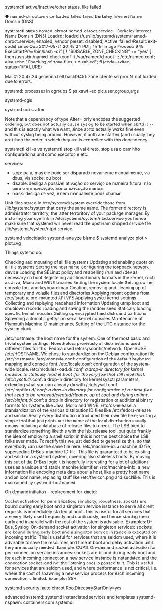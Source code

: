 systemctl
active/inactive/other states, like failed

● named-chroot.service                                     loaded failed failed    Berkeley Internet Name Domain (DNS)

systemctl status named-chroot
 named-chroot.service - Berkeley Internet Name Domain (DNS)
   Loaded: loaded (/usr/lib/systemd/system/named-chroot.service; enabled; vendor preset: disabled)
   Active: failed (Result: exit-code) since Qua 2017-05-31 20:45:24 PDT; 1h 1min ago
  Process: 945 ExecStartPre=/bin/bash -c if [ ! "$DISABLE_ZONE_CHECKING" == "yes" ]; then /usr/sbin/named-checkconf -t /var/named/chroot -z /etc/named.conf; else echo "Checking of zone files is disabled"; fi (code=exited, status=1/FAILURE)

Mai 31 20:45:24 gehenna.hell bash[945]: zone cliente.serpro/IN: not loaded due to errors.

systemd: processes in cgroups
$ ps xawf -eo pid,user,cgroup,args

systemd-cgls

systemd units: after

 Note that a dependency of type After= only encodes the suggested ordering, but does not actually cause syslog to be started when abrtd is -- and this is exactly what we want, since abrtd actually works fine even without syslog being around. However, if both are started (and usually they are) then the order in which they are is controlled with this dependency.
 
 systemctl kill -s vs systemctl stop
kill vai direto, stop usa o caminho configurado na unit como execstop e etc.
 
 
 services: 
 
 - stop: para, mas ele pode ser disparado novamente manualmente, via dbus, via socket ou boot
 - disable: desliga a possível ativação do serviço de maneira futura. não para o em execução. aceita execução manual.
 - mask: desliga de vez, e nem manualente pode chamar.
 
  Unit files stored in /etc/systemd/system override those from /lib/systemd/system that carry the same name. The former directory is administrator territory, the latter terroritory of your package manager. By installing your symlink in /etc/systemd/system/ntpd.service you hence make sure that systemd will never read the upstream shipped service file /lib/systemd/system/ntpd.service.
  
  systemd velocidade: 
  systemd-analyze blame
  $ systemd-analyze plot > plot.svg


Things sytemd do:

Checking and mounting of all file systems
Updating and enabling quota on all file systems
Setting the host name
Configuring the loopback network device
Loading the SELinux policy and relabelling /run and /dev as necessary on boot
Registering additional binary formats in the kernel, such as Java, Mono and WINE binaries
Setting the system locale
Setting up the console font and keyboard map
Creating, removing and cleaning up of temporary and volatile files and directories
Applying mount options from /etc/fstab to pre-mounted API VFS
Applying sysctl kernel settings
Collecting and replaying readahead information
Updating utmp boot and shutdown records
Loading and saving the random seed
Statically loading specific kernel modules
Setting up encrypted hard disks and partitions
Spawning automatic gettys on serial kernel consoles
Maintenance of Plymouth
Machine ID maintenance
Setting of the UTC distance for the system clock

/etc/hostname: the host name for the system. One of the most basic and trivial system settings. Nonetheless previously all distributions used different files for this. Fedora used /etc/sysconfig/network, OpenSUSE /etc/HOSTNAME. We chose to standardize on the Debian configuration file /etc/hostname.
/etc/vconsole.conf: configuration of the default keyboard mapping and console font.
/etc/locale.conf: configuration of the system-wide locale.
/etc/modules-load.d/*.conf: a drop-in directory for kernel modules to statically load at boot (for the very few that still need this).
/etc/sysctl.d/*.conf: a drop-in directory for kernel sysctl parameters, extending what you can already do with /etc/sysctl.conf.
/etc/tmpfiles.d/*.conf: a drop-in directory for configuration of runtime files that need to be removed/created/cleaned up at boot and during uptime.
/etc/binfmt.d/*.conf: a drop-in directory for registration of additional binary formats for systems like Java, Mono and WINE.
/etc/os-release: a standardization of the various distribution ID files like /etc/fedora-release and similar. Really every distribution introduced their own file here; writing a simple tool that just prints out the name of the local distribution usually means including a database of release files to check. The LSB tried to standardize something like this with the lsb_release tool, but quite frankly the idea of employing a shell script in this is not the best choice the LSB folks ever made. To rectify this we just decided to generalize this, so that everybody can use the same file here.
/etc/machine-id: a machine ID file, superseding D-Bus' machine ID file. This file is guaranteed to be existing and valid on a systemd system, covering also stateless boots. By moving this out of the D-Bus logic it is hopefully interesting for a lot of additional uses as a unique and stable machine identifier.
/etc/machine-info: a new information file encoding meta data about a host, like a pretty host name and an icon name, replacing stuff like /etc/favicon.png and suchlike. This is maintained by systemd-hostnamed.

On demand initiation - replacement for xinetd:

Socket activation for parallelization, simplicity, robustness: sockets are bound during early boot and a singleton service instance to serve all client requests is immediately started at boot. This is useful for all services that are very likely used frequently and continously, and hence starting them early and in parallel with the rest of the system is advisable. Examples: D-Bus, Syslog.
On-demand socket activation for singleton services: sockets are bound during early boot and a singleton service instance is executed on incoming traffic. This is useful for services that are seldom used, where it is advisable to save the resources and time at boot and delay activation until they are actually needed. Example: CUPS.
On-demand socket activation for per-connection service instances: sockets are bound during early boot and for each incoming connection a new service instance is instantiated and the connection socket (and not the listening one) is passed to it. This is useful for services that are seldom used, and where performance is not critical, i.e. where the cost of spawning a new service process for each incoming connection is limited. Example: SSH.
  
  systemd security: auto chroot
  RootDirectoryStartOnly=yes


advanced systemd:
  systemd instanciated services and templates
  systemd-nspawn: containers com systemd.
